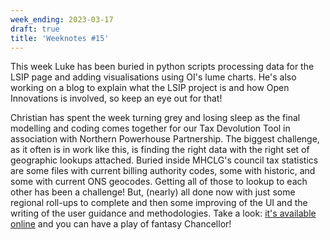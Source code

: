 ```yaml
---
week_ending: 2023-03-17
draft: true
title: 'Weeknotes #15'
---
```

This week Luke has been buried in python scripts processing data for the LSIP page and adding visualisations using OI's lume charts. He's also working on a blog to explain what the LSIP project is and how Open Innovations is involved, so keep an eye out for that!

Christian has spent the week turning grey and losing sleep as the final modelling and coding comes together for our Tax Devolution Tool in association with Northern Powerhouse Partnership. The biggest challenge, as it often is in work like this, is finding the right data with the right set of geographic lookups attached. Buried inside MHCLG's council tax statistics are some files with current billing authority codes, some with historic, and some with current ONS geocodes. Getting all of those to lookup to each other has been a challenge! But, (nearly) all done now with just some regional roll-ups to complete and then some improving of the UI and the writing of the user guidance and methodologies. Take a look: [it's available online](https://economic-analytics.shinyapps.io/Tax-Devolution) and you can have a play of fantasy Chancellor!
